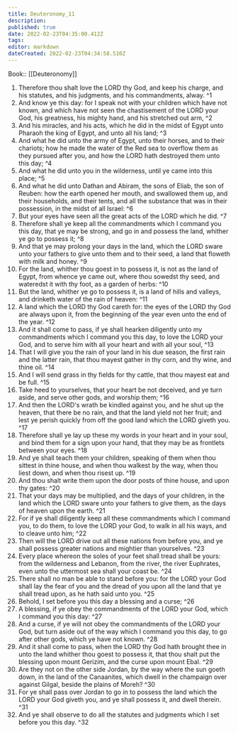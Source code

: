 ```yaml
---
title: Deuteronomy_11
description: 
published: true
date: 2022-02-23T04:35:00.412Z
tags: 
editor: markdown
dateCreated: 2022-02-23T04:34:58.510Z
---
```


 Book:: [[Deuteronomy]]
 1. Therefore thou shalt love the LORD thy God, and keep his charge, and his statutes, and his judgments, and his commandments, alway. ^1
 2. And know ye this day: for I speak not with your children which have not known, and which have not seen the chastisement of the LORD your God, his greatness, his mighty hand, and his stretched out arm, ^2
 3. And his miracles, and his acts, which he did in the midst of Egypt unto Pharaoh the king of Egypt, and unto all his land; ^3
 4. And what he did unto the army of Egypt, unto their horses, and to their chariots; how he made the water of the Red sea to overflow them as they pursued after you, and how the LORD hath destroyed them unto this day; ^4
 5. And what he did unto you in the wilderness, until ye came into this place; ^5
 6. And what he did unto Dathan and Abiram, the sons of Eliab, the son of Reuben: how the earth opened her mouth, and swallowed them up, and their households, and their tents, and all the substance that was in their possession, in the midst of all Israel: ^6
 7. But your eyes have seen all the great acts of the LORD which he did. ^7
 8. Therefore shall ye keep all the commandments which I command you this day, that ye may be strong, and go in and possess the land, whither ye go to possess it; ^8
 9. And that ye may prolong your days in the land, which the LORD sware unto your fathers to give unto them and to their seed, a land that floweth with milk and honey. ^9
 10. For the land, whither thou goest in to possess it, is not as the land of Egypt, from whence ye came out, where thou sowedst thy seed, and wateredst it with thy foot, as a garden of herbs: ^10
 11. But the land, whither ye go to possess it, is a land of hills and valleys, and drinketh water of the rain of heaven: ^11
 12. A land which the LORD thy God careth for: the eyes of the LORD thy God are always upon it, from the beginning of the year even unto the end of the year. ^12
 13. And it shall come to pass, if ye shall hearken diligently unto my commandments which I command you this day, to love the LORD your God, and to serve him with all your heart and with all your soul, ^13
 14. That I will give you the rain of your land in his due season, the first rain and the latter rain, that thou mayest gather in thy corn, and thy wine, and thine oil. ^14
 15. And I will send grass in thy fields for thy cattle, that thou mayest eat and be full. ^15
 16. Take heed to yourselves, that your heart be not deceived, and ye turn aside, and serve other gods, and worship them; ^16
 17. And then the LORD's wrath be kindled against you, and he shut up the heaven, that there be no rain, and that the land yield not her fruit; and lest ye perish quickly from off the good land which the LORD giveth you. ^17
 18. Therefore shall ye lay up these my words in your heart and in your soul, and bind them for a sign upon your hand, that they may be as frontlets between your eyes. ^18
 19. And ye shall teach them your children, speaking of them when thou sittest in thine house, and when thou walkest by the way, when thou liest down, and when thou risest up. ^19
 20. And thou shalt write them upon the door posts of thine house, and upon thy gates: ^20
 21. That your days may be multiplied, and the days of your children, in the land which the LORD sware unto your fathers to give them, as the days of heaven upon the earth. ^21
 22. For if ye shall diligently keep all these commandments which I command you, to do them, to love the LORD your God, to walk in all his ways, and to cleave unto him; ^22
 23. Then will the LORD drive out all these nations from before you, and ye shall possess greater nations and mightier than yourselves. ^23
 24. Every place whereon the soles of your feet shall tread shall be yours: from the wilderness and Lebanon, from the river, the river Euphrates, even unto the uttermost sea shall your coast be. ^24
 25. There shall no man be able to stand before you: for the LORD your God shall lay the fear of you and the dread of you upon all the land that ye shall tread upon, as he hath said unto you. ^25
 26. Behold, I set before you this day a blessing and a curse; ^26
 27. A blessing, if ye obey the commandments of the LORD your God, which I command you this day: ^27
 28. And a curse, if ye will not obey the commandments of the LORD your God, but turn aside out of the way which I command you this day, to go after other gods, which ye have not known. ^28
 29. And it shall come to pass, when the LORD thy God hath brought thee in unto the land whither thou goest to possess it, that thou shalt put the blessing upon mount Gerizim, and the curse upon mount Ebal. ^29
 30. Are they not on the other side Jordan, by the way where the sun goeth down, in the land of the Canaanites, which dwell in the champaign over against Gilgal, beside the plains of Moreh? ^30
 31. For ye shall pass over Jordan to go in to possess the land which the LORD your God giveth you, and ye shall possess it, and dwell therein. ^31
 32. And ye shall observe to do all the statutes and judgments which I set before you this day. ^32
